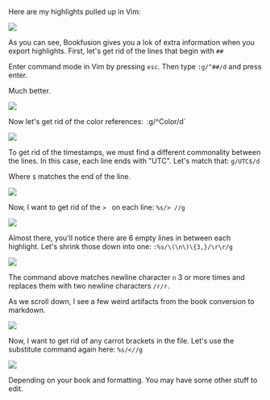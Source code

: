 Here are my highlights pulled up in Vim:

![](/images/Pasted%20image%2020240414034031.png)

As you can see, Bookfusion gives you a lok of extra information when you export highlights. First, let's get rid of the lines that begin with `##`

Enter command mode in Vim by pressing `esc`. Then type `:g/^##/d` and press enter.

Much better. 


![](/images/Pasted%20image%2020240414034407.png)

Now let's get rid of the color references:`
`:g/^Color/d`

![](/images/Pasted%20image%2020240414034652.png)

To get rid of the timestamps, we must find a different commonality between the lines. In this case, each line ends with "UTC". Let's match that: `g/UTC$/d`

Where `$` matches the end of the line.  

![](/images/Pasted%20image%2020240414035013.png)

Now, I want to get rid of the `> ` on each line: 
`%s/> //g`

![](/images/Pasted%20image%2020240414035218.png)

Almost there, you'll notice there are 6 empty lines in between each highlight. Let's shrink those down into one: 
`:%s/\(\n\)\{3,}/\r\r/g`


![](/images/Pasted%20image%2020240414035716.png)

The command above matches newline character `n` 3 or more times and replaces them with two newline characters `/r/r`.

As we scroll down, I see a few weird artifacts from the book conversion to markdown.

![](/images/Pasted%20image%2020240414040052.png)

Now, I want to get rid of any carrot brackets in the file. Let's use the substitute command again here:
`%s/<//g`

![](/images/Pasted%20image%2020240414040338.png)

Depending on your book and formatting. You may have some other stuff to edit. 